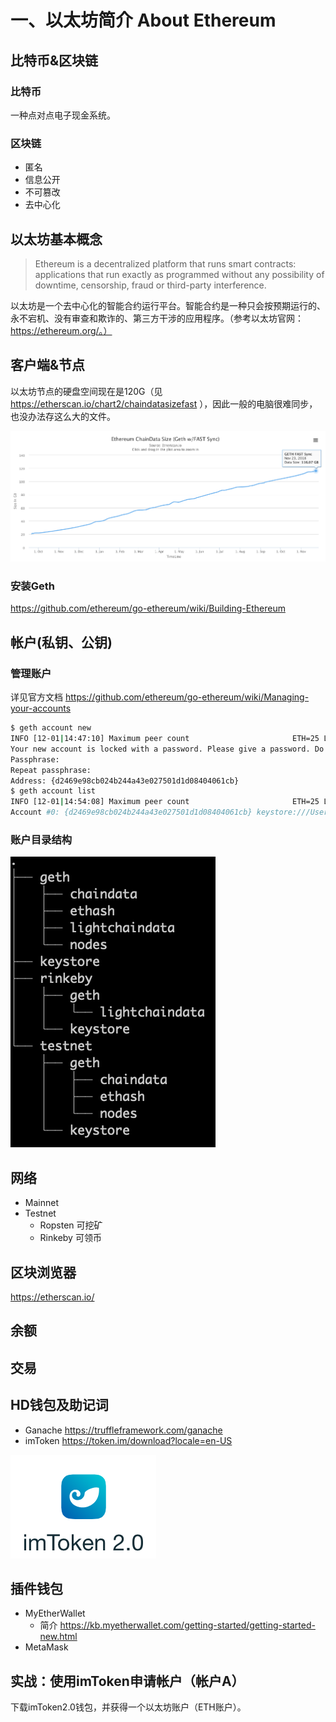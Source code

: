 # 一、以太坊简介 About Ethereum

## 比特币&区块链

### 比特币
一种点对点电子现金系统。
### 区块链

- 匿名
- 信息公开
- 不可篡改
- 去中心化

## 以太坊基本概念

> Ethereum is a decentralized platform that runs smart contracts: applications that run exactly as programmed without any possibility of downtime, censorship, fraud or third-party interference.

以太坊是一个去中心化的智能合约运行平台。智能合约是一种只会按预期运行的、永不宕机、没有审查和欺诈的、第三方干涉的应用程序。（参考以太坊官网：https://ethereum.org/。）

## 客户端&节点

以太坊节点的硬盘空间现在是120G（见 https://etherscan.io/chart2/chaindatasizefast ），因此一般的电脑很难同步，也没办法存这么大的文件。

![以太坊主网区块大小](ch01/ethereum_chaindata_fast_size.png)

### 安装Geth

https://github.com/ethereum/go-ethereum/wiki/Building-Ethereum

## 帐户(私钥、公钥)

### 管理账户

详见官方文档 https://github.com/ethereum/go-ethereum/wiki/Managing-your-accounts

```bash
$ geth account new
INFO [12-01|14:47:10] Maximum peer count                       ETH=25 LES=0 total=25
Your new account is locked with a password. Please give a password. Do not forget this password.
Passphrase:
Repeat passphrase:
Address: {d2469e98cb024b244a43e027501d1d08404061cb}
$ geth account list
INFO [12-01|14:54:08] Maximum peer count                       ETH=25 LES=0 total=25
Account #0: {d2469e98cb024b244a43e027501d1d08404061cb} keystore:///Users/alex/Library/Ethereum/keystore/UTC--2018-12-01T06-47-40.901497659Z--d2469e98cb024b244a43e027501d1d08404061cb
```

### 账户目录结构

![以太坊钱包目录结构](ch01/ethereum_wallet_tree.png)


## 网络

- Mainnet
- Testnet
    - Ropsten 可挖矿
    - Rinkeby 可领币

## 区块浏览器

https://etherscan.io/

## 余额

## 交易

## HD钱包及助记词

- Ganache https://truffleframework.com/ganache
- imToken https://token.im/download?locale=en-US

![imToken2.0](ch01/imToken2.0_logo.png)

## 插件钱包

- MyEtherWallet
  - 简介 https://kb.myetherwallet.com/getting-started/getting-started-new.html
- MetaMask

## 实战：使用imToken申请帐户（帐户A）

下载imToken2.0钱包，并获得一个以太坊账户（ETH账户）。
